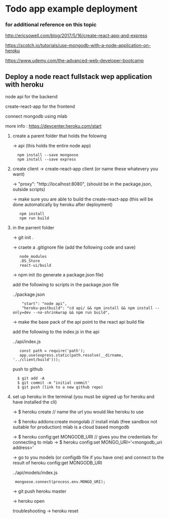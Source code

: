 # Todo app example deployment

### for additional reference on this topic

http://ericsowell.com/blog/2017/5/16/create-react-app-and-express

https://scotch.io/tutorials/use-mongodb-with-a-node-application-on-heroku

https://www.udemy.com/the-advanced-web-developer-bootcamp


## Deploy a node react fullstack wep application with heroku

node api for the backend

create-react-app for the frontend

  connect mongodb using mlab

  more info : 
  https://devcenter.heroku.com/start

1. create a parent folder that holds the folowing

   -> api (this holds the entire node app)
     ```
       npm install --save mongoose
       npm install --save express
     ```

2. create client
   -> create-react-app client (or name these whatevery you want)

   -> "proxy": "http://localhost:8080", (should be in the package.json, outside scripts)

   -> make sure you are able to build the create-react-app (this will be done automatically by heroku after deployment)
     ```
        npm install 
        npm run build 
     ```


2. in the parrent folder 

   -> git init . 

   -> craete a .gitignore file (add the following code and save)

     ```
        node_modules
        .DS_Store
        react-ui/build
     ```

   -> npm init (to generate a package.json file)

      add the following to scripts in the package.json file

      ../package.json

      ```
          "start": "node api", 
          "heroku-postbuild": "cd api/ && npm install && npm install --only=dev --no-shrinkwrap && npm run build",
      ```

   -> make the base pack of the api point to the react api build file

     add the following to the index.js in the api

     ../api/index.js

     ```
        const path = require('path');
        app.use(express.static(path.resolve(__dirname, '../client/build'))); 
     ```

   push to github

   ```
     $ git add -A
     $ git commit -m "initial commit'
     $ git push (link to a new github repo)
   ```

3. set up heroku in the terminal (you must be signed up for heroku and have installed the cli)

   -> $ heroku create <app name>  // name the url you would like heroku to use

   -> $ heroku addons:create mongolab  // install mlab (free sandbox not suitable for production) mlab is a cloud based mongodb

   -> $ heroku config:get MONGODB_URI  // gives you the credentials for connecting to mlab
   -> $ heroku config:set MONGO_URI='<mongodb_uri address>'

   -> go to you models (or configdb file if you have one) and connect to the result of heroku config:get MONGODB_URI 

     ../api/models/index.js

     ```
      mongoose.connect(process.env.MONGO_URI);
     ```

   -> git push heroku master

   -> heroku open

   troubleshooting
   -> heroku reset



